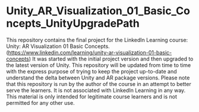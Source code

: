 # Unity_AR_Visualization_01_Basic_Concepts_UnityUpgradePath
This repository contains the final project for the LinkedIn Learning course: Unity: AR Visualization 01 Basic Concepts. (https://www.linkedin.com/learning/unity-ar-visualization-01-basic-concepts) It was started with the initial project version and then upgraded to the latest version of Unity. This repository will be updated from time to time with the express purpose of trying to keep the project up-to-date and understand the delta between Unity and AR package versions. Please note that this repository is run by the author of the course in an attempt to better serve the learners. It is not associated with LinkedIn Learning in any way. This material is only intended for legitimate course learners and is not permitted for any other use.
